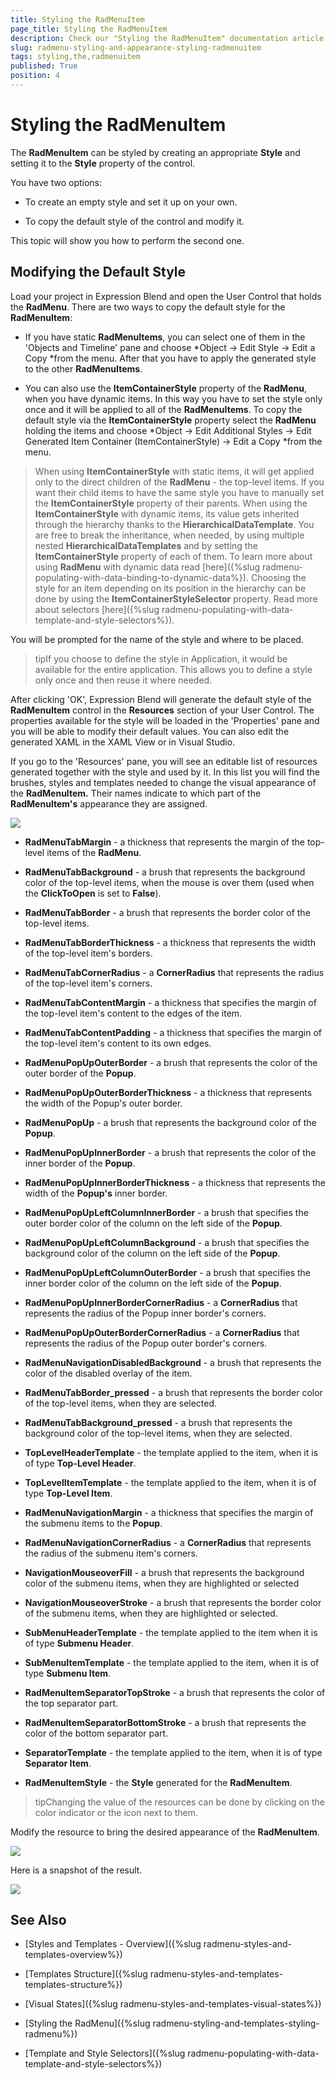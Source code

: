 ```yaml
---
title: Styling the RadMenuItem
page_title: Styling the RadMenuItem
description: Check our "Styling the RadMenuItem" documentation article for the RadMenu WPF control.
slug: radmenu-styling-and-appearance-styling-radmenuitem
tags: styling,the,radmenuitem
published: True
position: 4
---
```


# Styling the RadMenuItem

The __RadMenuItem__ can be styled by creating an appropriate __Style__ and setting it to the __Style__ property of the control.      

You have two options:

* To create an empty style and set it up on your own.

* To copy the default style of the control and modify it.

This topic will show you how to perform the second one.

## Modifying the Default Style

Load your project in Expression Blend and open the User Control that holds the __RadMenu__. There are two ways to copy the default style for the __RadMenuItem__:       

* If you have static __RadMenuItems__, you can select one of them in the 'Objects and Timeline' pane and choose *Object -> Edit Style -> Edit a Copy *from the menu. After that you have to apply the generated style to the other __RadMenuItems__.          

* You can also use the __ItemContainerStyle__ property of the __RadMenu__, when you have dynamic items. In this way you have to set the style only once and it will be applied to all of the __RadMenuItems__. To copy the default style via the __ItemContainerStyle__ property select the __RadMenu__ holding the items and choose *Object -> Edit Additional Styles -> Edit Generated Item Container (ItemContainerStyle) -> Edit a Copy *from the menu.            

>When using __ItemContainerStyle__ with static items, it will get applied only to the direct children of the __RadMenu__ - the top-level items. If you want their child items to have the same style you have to manually set the __ItemContainerStyle__ property of their parents.
>When using the __ItemContainerStyle__ with dynamic items, its value gets inherited through the hierarchy thanks to the __HierarchicalDataTemplate__. You are free to break the inheritance, when needed, by using multiple nested __HierarchicalDataTemplates__ and by setting the __ItemContainerStyle__ property of each of them. To learn more about using __RadMenu__ with dynamic data read [here]({%slug radmenu-populating-with-data-binding-to-dynamic-data%}).
>Choosing the style for an item depending on its position in the hierarchy can be done by using the __ItemContainerStyleSelector__ property. Read more about selectors [here]({%slug radmenu-populating-with-data-template-and-style-selectors%}).                

You will be prompted for the name of the style and where to be placed. 

>tipIf you choose to define the style in Application, it would be available for the entire application. This allows you to define a style only once and then reuse it where needed.

After clicking 'OK', Expression Blend will generate the default style of the __RadMenuItem__ control in the __Resources__ section of your User Control. The properties available for the style will be loaded in the 'Properties' pane and you will be able to modify their default values. You can also edit the generated XAML in the XAML View or in Visual Studio.

If you go to the 'Resources' pane, you will see an editable list of resources generated together with the style and used by it. In this list you will find the brushes, styles and templates needed to change the visual appearance of the __RadMenuItem.__ Their names indicate to which part of the __RadMenuItem's__ appearance they are assigned.          

![](images/RadMenu_Styles_and_Templates_RadMenuItem_01.png)

* __RadMenuTabMargin__ - a thickness that represents the margin of the top-level items of the __RadMenu__.

* __RadMenuTabBackground__ - a brush that represents the background color of the top-level items, when the mouse is over them (used when the __ClickToOpen__ is set to __False__).

* __RadMenuTabBorder__ - a brush that represents the border color of the top-level items.

* __RadMenuTabBorderThickness__ - a thickness that represents the width of the top-level item's borders.

* __RadMenuTabCornerRadius__ - a __CornerRadius__ that represents the radius of the top-level item's corners.

* __RadMenuTabContentMargin__ - a thickness that specifies the margin of the top-level item's content to the edges of the item.

* __RadMenuTabContentPadding__ - a thickness that specifies the margin of the top-level item's content to its own edges.

* __RadMenuPopUpOuterBorder__ - a brush that represents the color of the outer border of the __Popup__.

* __RadMenuPopUpOuterBorderThickness__ - a thickness that represents the width of the Popup's outer border.

* __RadMenuPopUp__ - a brush that represents the background color of the __Popup__.

* __RadMenuPopUpInnerBorder__ - a brush that represents the color of the inner border of the __Popup__.

* __RadMenuPopUpInnerBorderThickness__  - a thickness that represents the width of the __Popup's__ inner border.

* __RadMenuPopUpLeftColumnInnerBorder__ - a brush that specifies the outer border color of the column on the left side of the __Popup__.

* __RadMenuPopUpLeftColumnBackground__ - a brush that specifies the background color of the column on the left side of the __Popup__.

* __RadMenuPopUpLeftColumnOuterBorder__ - a brush that specifies the inner border color of the column on the left side of the __Popup__.

* __RadMenuPopUpInnerBorderCornerRadius__ - a __CornerRadius__ that represents the radius of the Popup inner border's corners.

* __RadMenuPopUpOuterBorderCornerRadius__ - a __CornerRadius__ that represents the radius of the Popup outer border's corners.

* __RadMenuNavigationDisabledBackground__ - a brush that represents the color of the disabled overlay of the item.

* __RadMenuTabBorder_pressed__ - a brush that represents the border color of the top-level items, when they are selected.

* __RadMenuTabBackground_pressed__ - a brush that represents the background color of the top-level items, when they are selected.

* __TopLevelHeaderTemplate__ - the template applied to the item, when it is of type __Top-Level Header__.

* __TopLevelItemTemplate__ - the template applied to the item, when it is of type __Top-Level Item__.

* __RadMenuNavigationMargin__ - a thickness that specifies the margin of the submenu items to the __Popup__.

* __RadMenuNavigationCornerRadius__ - a __CornerRadius__ that represents the radius of the submenu item's corners.

* __NavigationMouseoverFill__ - a brush that represents the background color of the submenu items, when they are highlighted or selected

* __NavigationMouseoverStroke__ - a brush that represents the border color of the submenu items, when they are highlighted or selected.

* __SubMenuHeaderTemplate__ - the template applied to the item when it is of type __Submenu Header__.

* __SubMenuItemTemplate__ - the template applied to the item, when it is of type __Submenu Item__.

* __RadMenuItemSeparatorTopStroke__ - a brush that represents the color of the top separator part.

* __RadMenuItemSeparatorBottomStroke__ - a brush that represents the color of the bottom separator part.

* __SeparatorTemplate__ - the template applied to the item, when it is of type __Separator Item__.

* __RadMenuItemStyle__ - the __Style__ generated for the __RadMenuItem__.

>tipChanging the value of the resources can be done by clicking on the color indicator or the icon next to them.

Modify the resource to bring the desired appearance of the __RadMenuItem__.

![](images/RadMenu_Styles_and_Templates_RadMenuItem_02.png)

Here is a snapshot of the result.

![](images/RadMenu_Styles_and_Templates_RadMenuItem_03.png)

## See Also

 * [Styles and Templates - Overview]({%slug radmenu-styles-and-templates-overview%})

 * [Templates Structure]({%slug radmenu-styles-and-templates-templates-structure%})

 * [Visual States]({%slug radmenu-styles-and-templates-visual-states%})

 * [Styling the RadMenu]({%slug radmenu-styling-and-templates-styling-radmenu%})

 * [Template and Style Selectors]({%slug radmenu-populating-with-data-template-and-style-selectors%})
